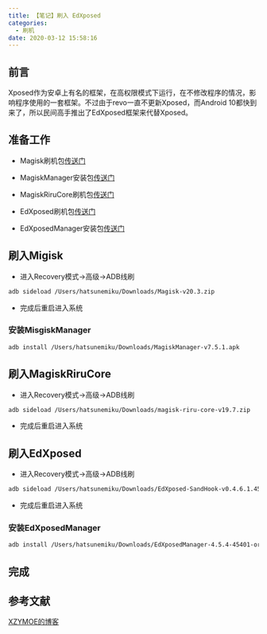 ```yaml
---
title: 【笔记】刷入 EdXposed
categories:
  - 刷机
date: 2020-03-12 15:58:16
---
```


## 前言

Xposed作为安卓上有名的框架，在高权限模式下运行，在不修改程序的情况，影响程序使用的一套框架。不过由于revo一直不更新Xposed，而Android 10都快到来了，所以民间高手推出了EdXposed框架来代替Xposed。

<!-- more -->

## 准备工作

- Magisk刷机包[传送门](https://github.com/topjohnwu/Magisk/releases)

- MagiskManager安装包[传送门](https://github.com/topjohnwu/Magisk/releases)

- MagiskRiruCore刷机包[传送门](https://github.com/RikkaApps/Riru/releases)

- EdXposed刷机包[传送门](https://github.com/ElderDrivers/EdXposed/releases)

- EdXposedManager安装包[传送门](https://github.com/ElderDrivers/EdXposedManager/releases)

## 刷入Migisk

- 进入Recovery模式->高级->ADB线刷

``` sh
adb sideload /Users/hatsunemiku/Downloads/Magisk-v20.3.zip
```

- 完成后重启进入系统

### 安装MisgiskManager

``` sh
adb install /Users/hatsunemiku/Downloads/MagiskManager-v7.5.1.apk
```

## 刷入MagiskRiruCore

- 进入Recovery模式->高级->ADB线刷

``` sh
adb sideload /Users/hatsunemiku/Downloads/magisk-riru-core-v19.7.zip
```

- 完成后重启进入系统

## 刷入EdXposed

- 进入Recovery模式->高级->ADB线刷

``` sh
adb sideload /Users/hatsunemiku/Downloads/EdXposed-SandHook-v0.4.6.1.4510.-release.zip
```

- 完成后重启进入系统

### 安装EdXposedManager

``` sh
adb install /Users/hatsunemiku/Downloads/EdXposedManager-4.5.4-45401-org.meowcat.edxposed.manager-release.apk
```

## 完成

## 参考文献

[XZYMOE的博客](https://www.xzymoe.com/android-9-flash-xposed/)

